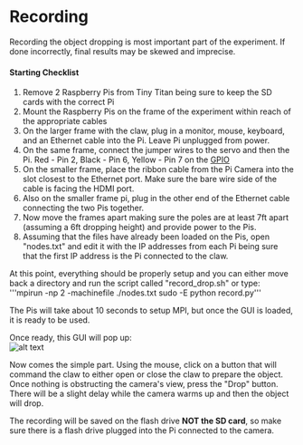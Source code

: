 Recording
=========

Recording the object dropping is most important part of the experiment. If done incorrectly, final results may be skewed and imprecise.

#### Starting Checklist  
   1. Remove 2 Raspberry Pis from Tiny Titan being sure to keep the SD cards with the correct Pi  
   2. Mount the Raspberry Pis on the frame of the experiment within reach of the appropriate cables  
   3. On the larger frame with the claw, plug in a monitor, mouse, keyboard, and an Ethernet cable into the Pi. Leave Pi unplugged from power.
   4. On the same frame, connect the jumper wires to the servo and then the Pi. Red - Pin 2, Black - Pin 6, Yellow - Pin 7 on the [GPIO](http://www.andremiller.net/wp-content/uploads/2013/01/RaspberryPiPinouts2.png)  
   5. On the smaller frame, place the ribbon cable from the Pi Camera into the slot closest to the Ethernet port. Make sure the bare wire side of the cable is facing the HDMI port.  
   6. Also on the smaller frame pi, plug in the other end of the Ethernet cable connecting the two Pis together.  
   7. Now move the frames apart making sure the poles are at least 7ft apart (assuming a 6ft dropping height) and provide power to the Pis.  
   8. Assuming that the files have already been loaded on the Pis, open "nodes.txt" and edit it with the IP addresses from each Pi being sure that the first IP address is the Pi connected to the claw.  

At this point, everything should be properly setup and you can either move back a directory and run the script called "record_drop.sh" or type:  
'''mpirun -np 2 -machinefile ./nodes.txt sudo -E python record.py'''

The Pis will take about 10 seconds to setup MPI, but once the GUI is loaded, it is ready to be used.

Once ready, this GUI will pop up:  
![alt text](https://github.com/mjdonovan410/TinyTitan-PhysicsExperiment/raw/master/Record/Images/gui.png "Record GUI")

Now comes the simple part. Using the mouse, click on a button that will command the claw to either open or close the claw to prepare the object. 
Once nothing is obstructing the camera's view, press the "Drop" button. There will be a slight delay while the camera warms up and then the object will drop.

The recording will be saved on the flash drive **NOT the SD card**, so make sure there is a flash drive plugged into the Pi connected to the camera.
